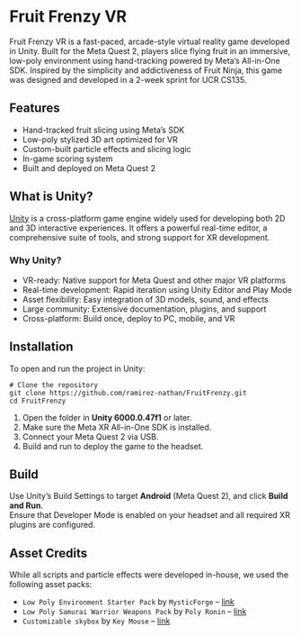 # Fruit Frenzy VR

Fruit Frenzy VR is a fast-paced, arcade-style virtual reality game developed in Unity. Built for the Meta Quest 2, players slice flying fruit in an immersive, low-poly environment using hand-tracking powered by Meta’s All-in-One SDK. Inspired by the simplicity and addictiveness of Fruit Ninja, this game was designed and developed in a 2-week sprint for UCR CS135.

## Features

- Hand-tracked fruit slicing using Meta’s SDK
- Low-poly stylized 3D art optimized for VR
- Custom-built particle effects and slicing logic
- In-game scoring system
- Built and deployed on Meta Quest 2

## What is Unity?

[Unity](https://unity.com/) is a cross-platform game engine widely used for developing both 2D and 3D interactive experiences. It offers a powerful real-time editor, a comprehensive suite of tools, and strong support for XR development.

### Why Unity?

- VR-ready: Native support for Meta Quest and other major VR platforms  
- Real-time development: Rapid iteration using Unity Editor and Play Mode  
- Asset flexibility: Easy integration of 3D models, sound, and effects  
- Large community: Extensive documentation, plugins, and support  
- Cross-platform: Build once, deploy to PC, mobile, and VR

## Installation

To open and run the project in Unity:
```
# Clone the repository
git clone https://github.com/ramirez-nathan/FruitFrenzy.git
cd FruitFrenzy
```
1. Open the folder in **Unity 6000.0.47f1** or later.  
2. Make sure the Meta XR All-in-One SDK is installed.  
3. Connect your Meta Quest 2 via USB.  
4. Build and run to deploy the game to the headset.

## Build

Use Unity’s Build Settings to target **Android** (Meta Quest 2), and click **Build and Run**.  
Ensure that Developer Mode is enabled on your headset and all required XR plugins are configured.

## Asset Credits

While all scripts and particle effects were developed in-house, we used the following asset packs:

- `Low Poly Environment Starter Pack` by `MysticForge` – [link](https://assetstore.unity.com/packages/3d/environments/low-poly-environment-starter-pack-228606)
- `Low Poly Samurai Warrior Weapons Pack` by `Poly Ronin` – [link](https://assetstore.unity.com/packages/3d/props/weapons/low-poly-samurai-warrior-weapons-pack-310630)
- `Customizable skybox` by `Key Mouse` – [link](https://assetstore.unity.com/packages/2d/textures-materials/sky/customizable-skybox-174576)

